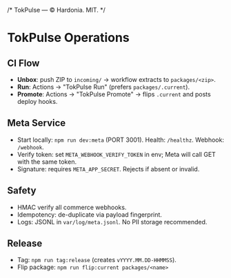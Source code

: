 /* TokPulse — © Hardonia. MIT. */
# TokPulse Operations

## CI Flow
- **Unbox**: push ZIP to `incoming/` → workflow extracts to `packages/<zip>`.
- **Run**: Actions → "TokPulse Run" (prefers `packages/.current`).
- **Promote**: Actions → "TokPulse Promote" → flips `.current` and posts deploy hooks.

## Meta Service
- Start locally: `npm run dev:meta` (PORT 3001). Health: `/healthz`. Webhook: `/webhook`.
- Verify token: set `META_WEBHOOK_VERIFY_TOKEN` in env; Meta will call GET with the same token.
- Signature: requires `META_APP_SECRET`. Rejects if absent or invalid.

## Safety
- HMAC verify all commerce webhooks.
- Idempotency: de-duplicate via payload fingerprint.
- Logs: JSONL in `var/log/meta.jsonl`. No PII storage recommended.

## Release
- Tag: `npm run tag:release` (creates `vYYYY.MM.DD-HHMMSS`).
- Flip package: `npm run flip:current packages/<name>`

